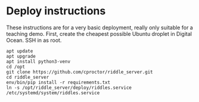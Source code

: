 # Deploy instructions

These instructions are for a very basic deployment, really only 
suitable for a teaching demo. First, create the cheapest possible
Ubuntu droplet in Digital Ocean. SSH in as root.

```
apt update
apt upgrade
apt install python3-venv
cd /opt
git clone https://github.com/cproctor/riddle_server.git
cd riddle_server
env/bin/pip install -r requirements.txt
ln -s /opt/riddle_server/deploy/riddles.service /etc/systemd/system/riddles.service
```
